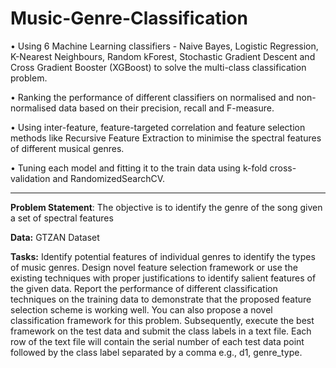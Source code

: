 # Music-Genre-Classification

• Using 6 Machine Learning classifiers - Naive Bayes, Logistic Regression, K-Nearest Neighbours, Random kForest, Stochastic Gradient Descent and Cross Gradient Booster (XGBoost) to solve the multi-class classification problem.

• Ranking the performance of different classifiers on normalised and non-normalised data based on their precision, recall and F-measure. 

• Using inter-feature, feature-targeted correlation and feature selection methods like Recursive Feature Extraction to minimise the spectral features of different musical genres.

• Tuning each model and fitting it to the train data using k-fold cross-validation and RandomizedSearchCV.
_____________________________________________________________________

**Problem Statement**: The objective is to identify the genre of the song given a set of spectral features

**Data:** GTZAN Dataset  

**Tasks:** Identify potential features of individual genres to identify the types of music genres. Design novel feature selection framework  or use the existing techniques with proper justifications to identify salient features of the given data. Report the performance of different classification techniques on the training data to demonstrate that the proposed feature selection scheme is working well. You can also propose a novel classification framework for this problem. Subsequently, execute the best framework on the test data and submit the class labels in a text file. Each row of the text file will contain the serial number of each test data point followed by the class label separated by a comma e.g., d1, genre_type.
